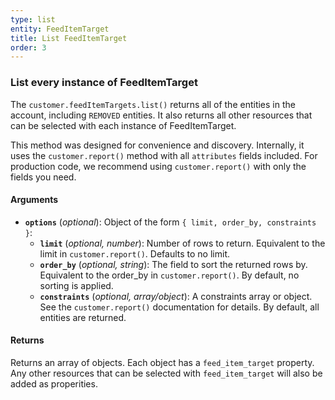 ```yaml
---
type: list
entity: FeedItemTarget
title: List FeedItemTarget
order: 3
---
```


### List every instance of FeedItemTarget

The `customer.feedItemTargets.list()` returns all of the entities in the account, including `REMOVED` entities. It also returns all other resources that can be selected with each instance of FeedItemTarget.

This method was designed for convenience and discovery. Internally, it uses the `customer.report()` method with all `attributes` fields included. For production code, we recommend using `customer.report()` with only the fields you need.

#### Arguments

- **`options`** (_optional_): Object of the form `{ limit, order_by, constraints }`:
  - **`limit`** (_optional, number_): Number of rows to return. Equivalent to the limit in `customer.report()`. Defaults to no limit.
  - **`order_by`** (_optional, string_): The field to sort the returned rows by. Equivalent to the order_by in `customer.report()`. By default, no sorting is applied.
  - **`constraints`** (_optional, array/object_): A constraints array or object. See the `customer.report()` documentation for details. By default, all entities are returned.

#### Returns

Returns an array of objects.
Each object has a `feed_item_target` property. Any other resources that can be selected with `feed_item_target` will also be added as properities.
